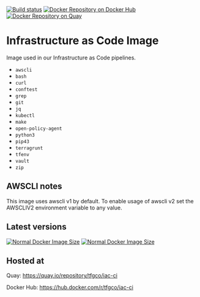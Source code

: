 [![Build status](https://github.com/topfreegames/iac-docker-image/workflows/Publish%20new%20Docker%20image/badge.svg
)](https://github.com/topfreegames/iac-docker-image/actions)
[![Docker Repository on Docker Hub](https://img.shields.io/badge/Docker%20Hub-ready-%23099cec)](https://hub.docker.com/r/tfgco/iac-ci)
[![Docker Repository on Quay](https://img.shields.io/badge/Quay.io-ready-%23BE0000)](https://quay.io/repository/tfgco/iac-ci)

# Infrastructure as Code Image

Image used in our Infrastructure as Code pipelines.

- `awscli`
- `bash`
- `curl`
- `conftest`
- `grep`
- `git`
- `jq`
- `kubectl`
- `make`
- `open-policy-agent`
- `python3`
- `pip43`
- `terragrunt`
- `tfenv`
- `vault`
- `zip`

## AWSCLI notes

This image uses awscli v1 by default. To enable usage of awscli v2 set the AWSCLIV2 environment variable to any value.  

## Latest versions

[![Normal Docker Image Size](https://img.shields.io/docker/v/tfgco/iac-ci/latest?label=normal%20version&color=blue)](https://hub.docker.com/r/tfgco/iac-ci)
[![Normal Docker Image Size](https://img.shields.io/docker/image-size/tfgco/iac-ci/latest?label=normal%20image%20size&color=lightgray)](https://hub.docker.com/r/tfgco/iac-ci)
## Hosted at

Quay: https://quay.io/repository/tfgco/iac-ci

Docker Hub: https://hub.docker.com/r/tfgco/iac-ci
